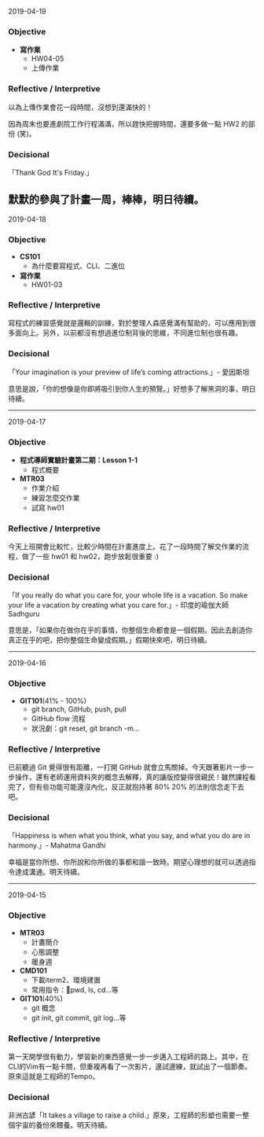 2019-04-19
### Objective

- **寫作業**
  - HW04-05
  - 上傳作業

### Reflective / Interpretive
以為上傳作業會花一段時間，沒想到還滿快的！

因為周末也要進劇院工作行程滿滿，所以趕快把握時間，還要多做一點 HW2 的部份 (笑)。


### Decisional
「Thank God It's Friday.」

默默的參與了計畫一周，棒棒，明日待續。
---
2019-04-18
### Objective

- **CS101**
  - 為什麼要寫程式、CLI、二進位
- **寫作業**
  - HW01-03

### Reflective / Interpretive
寫程式的練習感覺就是邏輯的訓練，對於整理人森感覺滿有幫助的，可以應用到很多面向上。另外，以前都沒有想過進位制背後的思維，不同進位制也很有趣。

### Decisional
「Your imagination is your preview of life’s coming attractions.」- 愛因斯坦

意思是說，「你的想像是你即將吸引到你人生的預覽。」好想多了解黑洞的事，明日待續。

---
2019-04-17
### Objective

- **程式導師實驗計畫第二期：Lesson 1-1**
  - 程式概要
- **MTR03**
  - 作業介紹
  - 練習怎麼交作業
  - 試寫 hw01

### Reflective / Interpretive
今天上班開會比較忙，比較少時間在計畫進度上。花了一段時間了解交作業的流程，做了一些 hw01 和 hw02，跑步放鬆很重要 :)

### Decisional
「If you really do what you care for, your whole life is a vacation. So make your life a vacation by creating what you care for.」- 印度的瑜伽大師 Sadhguru

意思是，「如果你在做你在乎的事情，你整個生命都會是一個假期。因此去創造你真正在乎的吧，把你整個生命變成假期。」假期快來吧，明日待續。

---
2019-04-16
### Objective

- **GIT101**(41% - 100%)
  - git branch, GitHub, push, pull
  - GitHub flow 流程
  - 狀況劇：git reset, git branch -m…

### Reflective / Interpretive
已前聽過 Git 覺得很有距離，一打開 GitHub 就會立馬關掉。今天跟著影片一步一步操作，還有老師運用資料夾的概念去解釋，真的讓版控變得很親民！雖然課程看完了，但有些功能可能還沒內化，反正就抱持著 80% 20% 的法則信念走下去吧。

### Decisional
「Happiness is when what you think, what you say, and what you do are in harmony.」- Mahatma Gandhi  

幸福是當你所想、你所說和你所做的事都和諧一致時。期望心理想的就可以透過指令達成溝通。明天待續。

---
2019-04-15
### Objective
- **MTR03**
  - 計畫簡介
  - 心態調整
  - 暖身週
- **CMD101**
  - 下載iterm2、環境建置
  - 常用指令：pwd, ls, cd…等
- **GIT101**(40%)
  - git 概念
  - git init, git commit, git log…等

### Reflective / Interpretive
第一天開學很有動力，學習新的東西感覺一步一步邁入工程師的路上。其中，在CLI的Vim有一點卡關，但重複再看了一次影片，邊試邊練，就試出了一個節奏。原來這就是工程師的Tempo。

### Decisional
非洲古諺「It takes a village to raise a child.」原來，工程師的形塑也需要一整個宇宙的養份來餵養。明天待續。
